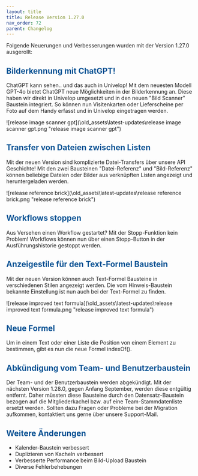 ```yaml
---
layout: title
title: Release Version 1.27.0
nav_order: 72
parent: Changelog
---
```


Folgende Neuerungen und Verbesserungen wurden mit der Version 1.27.0 ausgerollt:

## <span style="color:#0b5394">**Bilderkennung mit ChatGPT!**</span>

ChatGPT kann sehen.. und das auch in Univelop! Mit dem neuesten Modell GPT-4o bietet ChatGPT neue Möglichkeiten in der Bilderkennung an. Diese haben wir direkt in Univelop umgesetzt und in den neuen "Bild Scanner" Baustein integriert. So können nun Visitenkarten oder Lieferscheine per Foto auf dem Handy erfasst und in Univelop eingetragen werden.

![release image scanner gpt](\old_assets\latest-updates\release image scanner gpt.png "release image scanner gpt")

## <span style="color:#0b5394">**Transfer von Dateien zwischen Listen**</span>

Mit der neuen Version sind komplizierte Datei-Transfers über unsere API Geschichte! Mit den zwei Bausteinen "Datei-Referenz" und "Bild-Referenz" können beliebige Dateien oder Bilder aus verknüpften Listen angezeigt und heruntergeladen werden.

![release reference brick](\old_assets\latest-updates\release reference brick.png "release reference brick")

## <span style="color:#0b5394">**Workflows stoppen**</span>

Aus Versehen einen Workflow gestartet? Mit der Stopp-Funktion kein Problem! Workflows können nun über einen Stopp-Button in der Ausführungshistorie gestoppt werden.

## <span style="color:#0b5394">**Anzeigestile für den Text-Formel Baustein**</span>

Mit der neuen Version können auch Text-Formel Bausteine in verschiedenen Stilen angezeigt werden. Die vom Hinweis-Baustein bekannte Einstellung ist nun auch bei der Text-Formel zu finden.

![release improved text formula](\old_assets\latest-updates\release improved text formula.png "release improved text formula")

## <span style="color:#0b5394">**Neue Formel**</span>

Um in einem Text oder einer Liste die Position von einem Element zu bestimmen, gibt es nun die neue Formel indexOf().

## <span style="color:#0b5394">**Abkündigung vom Team- und Benutzerbaustein**</span>

Der Team- und der Benutzerbaustein werden abgekündigt. Mit der nächsten Version 1.28.0, gegen Anfang September, werden diese entgültig entfernt. Daher müssten diese Bausteine durch den Datensatz-Baustein bezogen auf die Mitgliederkachel bzw. auf eine Team-Stammdatenliste ersetzt werden. Sollten dazu Fragen oder Probleme bei der Migration aufkommen, kontaktiert uns gerne über unsere Support-Mail.

## <span style="color:#0b5394">**Weitere Änderungen**</span>

-   Kalender-Baustein verbessert
-   Duplizieren von Kacheln verbessert
-   Verbesserte Performance beim Bild-Upload Baustein
-   Diverse Fehlerbehebungen
